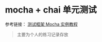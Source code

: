 # mocha + chai 单元测试

参考链接： [测试框架 Mocha 实例教程](http://www.ruanyifeng.com/blog/2015/12/a-mocha-tutorial-of-examples.html)

> 主要为个人的练习记录存放

